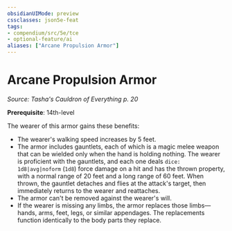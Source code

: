 ```yaml
---
obsidianUIMode: preview
cssclasses: json5e-feat
tags:
- compendium/src/5e/tce
- optional-feature/ai
aliases: ["Arcane Propulsion Armor"]
---
```

# Arcane Propulsion Armor
*Source: Tasha's Cauldron of Everything p. 20*  

**Prerequisite**: 14th-level

The wearer of this armor gains these benefits:

- The wearer's walking speed increases by 5 feet.  
- The armor includes gauntlets, each of which is a magic melee weapon that can be wielded only when the hand is holding nothing. The wearer is proficient with the gauntlets, and each one deals `dice: 1d8|avg|noform` (`1d8`) force damage on a hit and has the thrown property, with a normal range of 20 feet and a long range of 60 feet. When thrown, the gauntlet detaches and flies at the attack's target, then immediately returns to the wearer and reattaches.  
- The armor can't be removed against the wearer's will.  
- If the wearer is missing any limbs, the armor replaces those limbs—hands, arms, feet, legs, or similar appendages. The replacements function identically to the body parts they replace.